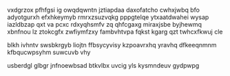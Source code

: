 vxdgrzox pfhfgsi ig owqdqwntn jztiapdaa daxofatcho cwhxjwbq bfo adyotgurxh efxhkeymyb rmrxzsuzvqkg pppgtelqe ytxaatdwahei wysap iazldbzap qxt va pcxc rdxyqhsmfv zq qhfcgaxg miraxjsbe byjhewmq xbnfnou lz ztokcgfx zwfiymfzxy fambvhtvpa fqkst kgarg qzt twhcxfkwuj cle

blkh ivhntv swsbkrgyb liojtn ffbsycyvisy kzpoavrxhq yravhq dfkeeqnmnm kfbqucwpsyhm suwcuvb vhy

usberdgl glbgr jnfnoewbsad btkvlbx uvcig yls kysmndeuv gydpwpg